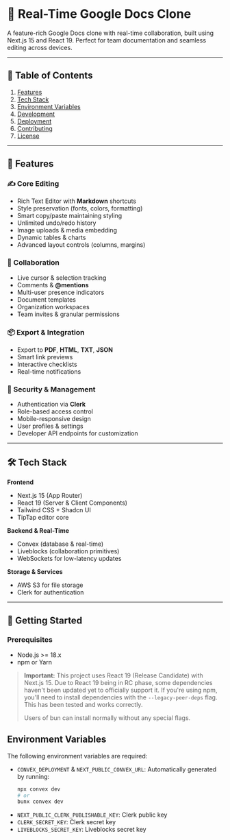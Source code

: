 # 📝 Real-Time Google Docs Clone

A feature-rich Google Docs clone with real-time collaboration, built using Next.js 15 and React 19. Perfect for team documentation and seamless editing across devices.

---

## 🚀 Table of Contents

1. [Features](#-features)
2. [Tech Stack](#-tech-stack)
3. [Environment Variables](#environment-variables)
4. [Development](#-development)
5. [Deployment](#-deployment)
6. [Contributing](#-contributing)
7. [License](#-license)

---

## 🌟 Features

### ✍️ Core Editing

- Rich Text Editor with **Markdown** shortcuts
- Style preservation (fonts, colors, formatting)
- Smart copy/paste maintaining styling
- Unlimited undo/redo history
- Image uploads & media embedding
- Dynamic tables & charts
- Advanced layout controls (columns, margins)

### 🤝 Collaboration

- Live cursor & selection tracking
- Comments & **@mentions**
- Multi-user presence indicators
- Document templates
- Organization workspaces
- Team invites & granular permissions

### 📦 Export & Integration

- Export to **PDF**, **HTML**, **TXT**, **JSON**
- Smart link previews
- Interactive checklists
- Real-time notifications

### 🔐 Security & Management

- Authentication via **Clerk**
- Role-based access control
- Mobile-responsive design
- User profiles & settings
- Developer API endpoints for customization

---

## 🛠️ Tech Stack

**Frontend**

- Next.js 15 (App Router)
- React 19 (Server & Client Components)
- Tailwind CSS + Shadcn UI
- TipTap editor core

**Backend & Real-Time**

- Convex (database & real-time)
- Liveblocks (collaboration primitives)
- WebSockets for low-latency updates

**Storage & Services**

- AWS S3 for file storage
- Clerk for authentication

---

## 🔧 Getting Started

### Prerequisites

- Node.js >= 18.x
- npm or Yarn

> **Important:** This project uses React 19 (Release Candidate) with Next.js 15. Due to React 19 being in RC phase, some dependencies haven't been updated yet to officially support it. If you're using npm, you'll need to install dependencies with the `--legacy-peer-deps` flag. This has been tested and works correctly.
>
> Users of bun can install normally without any special flags.

## Environment Variables

The following environment variables are required:

- `CONVEX_DEPLOYMENT` & `NEXT_PUBLIC_CONVEX_URL`: Automatically generated by running:
  ```bash
  npx convex dev
  # or
  bunx convex dev
  ```
- `NEXT_PUBLIC_CLERK_PUBLISHABLE_KEY`: Clerk public key
- `CLERK_SECRET_KEY`: Clerk secret key
- `LIVEBLOCKS_SECRET_KEY`: Liveblocks secret key
